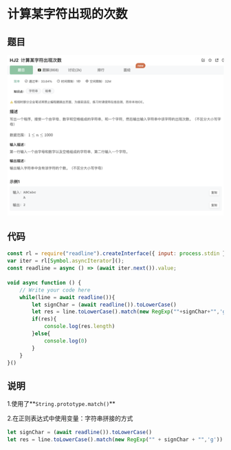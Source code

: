 # 计算某字符出现的次数

## 题目

![image-20230110201158711](image/image-20230110201158711.png)

## 代码

```jsx
const rl = require("readline").createInterface({ input: process.stdin });
var iter = rl[Symbol.asyncIterator]();
const readline = async () => (await iter.next()).value;

void async function () {
    // Write your code here
    while(line = await readline()){
        let signChar = (await readline()).toLowerCase()
        let res = line.toLowerCase().match(new RegExp(""+signChar+"",'g'))
        if(res){
            console.log(res.length)
        }else{
            console.log(0)
        }
    }
}()
```

## 说明

1.使用了**`String.prototype.match()`**

2.在正则表达式中使用变量：字符串拼接的方式

```jsx
let signChar = (await readline()).toLowerCase()
let res = line.toLowerCase().match(new RegExp("" + signChar + "",'g'))
```